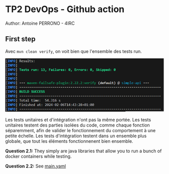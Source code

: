 # TP2 DevOps - Github action

Author: Antoine PERRONO - 4IRC

## First step

Avec `mvn clean verify`, on voit bien que l'ensemble des tests run.

![Alt text](./img/mvnClean.png)

Les tests unitaires et d'intégration n'ont pas la même portée. Les tests unitaires testent des parties isolées du code, comme chaque fonction séparemment, afin de valider le fonctionnement du comportement à une petite échelle. Les tests d'intégration testent dans un ensemble plus globale, que tout les éléments fonctionnenent bien ensemble.

**Question 2.1:**
They simply are java libraries that allow you to run a bunch of docker containers while testing. 


**Question 2.2:**
See [main.yaml](../.github/workflows/main.yaml)